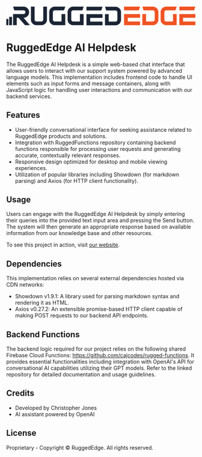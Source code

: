 ![RuggedEdge Logo](logo.svg)

# RuggedEdge AI Helpdesk

The RuggedEdge AI Helpdesk is a simple web-based chat interface that allows users to interact with our support system powered by advanced language models. This implementation includes frontend code to handle UI elements such as input forms and message containers, along with JavaScript logic for handling user interactions and communication with our backend services.

## Features
* User-friendly conversational interface for seeking assistance related to RuggedEdge products and solutions.
* Integration with RuggedFunctions repository containing backend functions responsible for processing user requests and generating accurate, contextually relevant responses.
* Responsive design optimized for desktop and mobile viewing experiences.
* Utilization of popular libraries including Showdown (for markdown parsing) and Axios (for HTTP client functionality).

## Usage
Users can engage with the RuggedEdge AI Helpdesk by simply entering their queries into the provided text input area and pressing the Send button. The system will then generate an appropriate response based on available information from our knowledge base and other resources.

To see this project in action, visit [our website](https://www.ruggededge.ai/support).

## Dependencies
This implementation relies on several external dependencies hosted via CDN networks:
* Showdown v1.9.1: A library used for parsing markdown syntax and rendering it as HTML.
* Axios v0.27.2: An extensible promise-based HTTP client capable of making POST requests to our backend API endpoints.

## Backend Functions
The backend logic required for our project relies on the following shared Firebase Cloud Functions: <https://github.com/cajcodes/rugged-functions>. It provides essential functionalities including integration with OpenAI's API for conversational AI capabilities utilizing their GPT models. Refer to the linked repository for detailed documentation and usage guidelines.

## Credits
* Developed by Christopher Jones
* AI assistant powered by OpenAI

## License
Proprietary - Copyright © RuggedEdge. All rights reserved.

